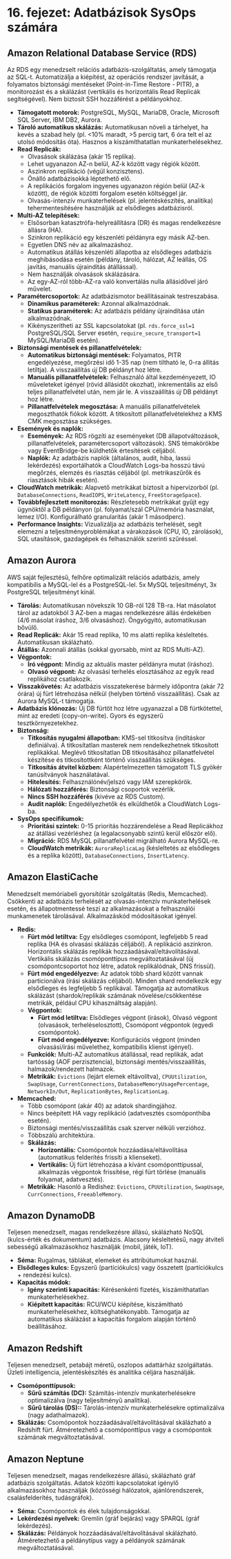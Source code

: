 # 16. fejezet: Adatbázisok SysOps számára

## Amazon Relational Database Service (RDS)
Az RDS egy menedzselt relációs adatbázis-szolgáltatás, amely támogatja az SQL-t. Automatizálja a kiépítést, az operációs rendszer javítását, a folyamatos biztonsági mentéseket (Point-in-Time Restore - PITR), a monitorozást és a skálázást (vertikális és horizontális Read Replicák segítségével). Nem biztosít SSH hozzáférést a példányokhoz.
-   **Támogatott motorok:** PostgreSQL, MySQL, MariaDB, Oracle, Microsoft SQL Server, IBM DB2, Aurora.
-   **Tároló automatikus skálázás:** Automatikusan növeli a tárhelyet, ha kevés a szabad hely (pl. <10% maradt, >5 percig tart, 6 óra telt el az utolsó módosítás óta). Hasznos a kiszámíthatatlan munkaterhelésekhez.
-   **Read Replicák:**
    -   Olvasások skálázása (akár 15 replika).
    -   Lehet ugyanazon AZ-n belül, AZ-k között vagy régiók között.
    -   Aszinkron replikáció (végül konzisztens).
    -   Önálló adatbázisokká léptethető elő.
    -   A replikációs forgalom ingyenes ugyanazon régión belül (AZ-k között), de régiók közötti forgalom esetén költséggel jár.
    -   Olvasás-intenzív munkaterhelések (pl. jelentéskészítés, analitika) tehermentesítésére használják az elsődleges adatbázisról.
-   **Multi-AZ telepítések:**
    -   Elsősorban katasztrófa-helyreállításra (DR) és magas rendelkezésre állásra (HA).
    -   Szinkron replikáció egy készenléti példányra egy másik AZ-ben.
    -   Egyetlen DNS név az alkalmazáshoz.
    -   Automatikus átállás készenléti állapotba az elsődleges adatbázis meghibásodása esetén (példány, tároló, hálózat, AZ leállás, OS javítás, manuális újraindítás átállással).
    -   Nem használják olvasások skálázására.
    -   Az egy-AZ-ról több-AZ-ra való konvertálás nulla állásidővel járó művelet.
-   **Paramétercsoportok:** Az adatbázismotor beállításainak testreszabása.
    -   **Dinamikus paraméterek:** Azonnal alkalmazódnak.
    -   **Statikus paraméterek:** Az adatbázis példány újraindítása után alkalmazódnak.
    -   Kikényszerítheti az SSL kapcsolatokat (pl. `rds.force_ssl=1` PostgreSQL/SQL Server esetén, `require_secure_transport=1` MySQL/MariaDB esetén).
-   **Biztonsági mentések és pillanatfelvételek:**
    -   **Automatikus biztonsági mentések:** Folyamatos, PITR engedélyezése, megőrzési idő 1-35 nap (nem tiltható le, 0-ra állítás letiltja). A visszaállítás *új* DB példányt hoz létre.
    -   **Manuális pillanatfelvételek:** Felhasználó által kezdeményezett, IO műveleteket igényel (rövid állásidőt okozhat), inkrementális az első teljes pillanatfelvétel után, nem jár le. A visszaállítás *új* DB példányt hoz létre.
    -   **Pillanatfelvételek megosztása:** A manuális pillanatfelvételek megoszthatók fiókok között. A titkosított pillanatfelvételekhez a KMS CMK megosztása szükséges.
-   **Események és naplók:**
    -   **Események:** Az RDS rögzíti az eseményeket (DB állapotváltozások, pillanatfelvételek, paramétercsoport változások). SNS témakörökbe vagy EventBridge-be küldhetők értesítések céljából.
    -   **Naplók:** Az adatbázis naplók (általános, audit, hiba, lassú lekérdezés) exportálhatók a CloudWatch Logs-ba hosszú távú megőrzés, elemzés és riasztás céljából (pl. metrikaszűrők és riasztások hibák esetén).
-   **CloudWatch metrikák:** Alapvető metrikákat biztosít a hipervizorból (pl. `DatabaseConnections`, `ReadIOPS`, `WriteLatency`, `FreeStorageSpace`).
-   **Továbbfejlesztett monitorozás:** Részletesebb metrikákat gyűjt egy ügynöktől a DB példányon (pl. folyamat/szál CPU/memória használat, lemez I/O). Konfigurálható granularitás (akár 1 másodperc).
-   **Performance Insights:** Vizualizálja az adatbázis terhelését, segít elemezni a teljesítményproblémákat a várakozások (CPU, IO, zárolások), SQL utasítások, gazdagépek és felhasználók szerinti szűréssel.

## Amazon Aurora
AWS saját fejlesztésű, felhőre optimalizált relációs adatbázis, amely kompatibilis a MySQL-lel és a PostgreSQL-lel. 5x MySQL teljesítményt, 3x PostgreSQL teljesítményt kínál.
-   **Tárolás:** Automatikusan növekszik 10 GB-ról 128 TB-ra. Hat másolatot tárol az adatokból 3 AZ-ben a magas rendelkezésre állás érdekében (4/6 másolat íráshoz, 3/6 olvasáshoz). Öngyógyító, automatikusan bővülő.
-   **Read Replicák:** Akár 15 read replika, 10 ms alatti replika késleltetés. Automatikusan skálázható.
-   **Átállás:** Azonnali átállás (sokkal gyorsabb, mint az RDS Multi-AZ).
-   **Végpontok:**
    -   **Író végpont:** Mindig az aktuális master példányra mutat (íráshoz).
    -   **Olvasó végpont:** Az olvasási terhelés elosztásához az egyik read replikához csatlakozik.
-   **Visszakövetés:** Az adatbázis visszatekerése bármely időpontra (akár 72 órára) új fürt létrehozása nélkül (helyben történő visszaállítás). Csak az Aurora MySQL-t támogatja.
-   **Adatbázis klónozás:** Új DB fürtöt hoz létre ugyanazzal a DB fürtkötettel, mint az eredeti (copy-on-write). Gyors és egyszerű tesztkörnyezetekhez.
-   **Biztonság:**
    -   **Titkosítás nyugalmi állapotban:** KMS-sel titkosítva (indításkor definiálva). A titkosítatlan masterek nem rendelkezhetnek titkosított replikákkal. Meglévő titkosítatlan DB titkosításához pillanatfelvétel készítése és titkosítottként történő visszaállítás szükséges.
    -   **Titkosítás átvitel közben:** Alapértelmezetten támogatott TLS gyökér tanúsítványok használatával.
    -   **Hitelesítés:** Felhasználónév/jelszó vagy IAM szerepkörök.
    -   **Hálózati hozzáférés:** Biztonsági csoportok vezérlik.
    -   **Nincs SSH hozzáférés** (kivéve az RDS Custom).
    -   **Audit naplók:** Engedélyezhetők és elküldhetők a CloudWatch Logs-ba.
-   **SysOps specifikumok:**
    -   **Prioritási szintek:** 0-15 prioritás hozzárendelése a Read Replicákhoz az átállási vezérléshez (a legalacsonyabb szintű kerül először elő).
    -   **Migráció:** RDS MySQL pillanatfelvétel migrálható Aurora MySQL-re.
    -   **CloudWatch metrikák:** `AuroraReplicaLag` (késleltetés az elsődleges és a replika között), `DatabaseConnections`, `InsertLatency`.

## Amazon ElastiCache
Menedzselt memóriabeli gyorsítótár szolgáltatás (Redis, Memcached). Csökkenti az adatbázis terhelését az olvasás-intenzív munkaterhelések esetén, és állapotmentessé teszi az alkalmazásokat a felhasználói munkamenetek tárolásával. Alkalmazáskód módosításokat igényel.
-   **Redis:**
    -   **Fürt mód letiltva:** Egy elsődleges csomópont, legfeljebb 5 read replika (HA és olvasási skálázás céljából). A replikáció aszinkron. Horizontális skálázás replikák hozzáadásával/eltávolításával. Vertikális skálázás csomóponttípus megváltoztatásával (új csomópontcsoportot hoz létre, adatok replikálódnak, DNS frissül).
    -   **Fürt mód engedélyezve:** Az adatok több shard között vannak particionálva (írási skálázás céljából). Minden shard rendelkezik egy elsődleges és legfeljebb 5 replikával. Támogatja az automatikus skálázást (shardok/replikák számának növelése/csökkentése metrikák, például CPU kihasználtság alapján).
    -   **Végpontok:**
        -   **Fürt mód letiltva:** Elsődleges végpont (írások), Olvasó végpont (olvasások, terheléselosztott), Csomópont végpontok (egyedi csomópontok).
        -   **Fürt mód engedélyezve:** Konfigurációs végpont (minden olvasási/írási művelethez, kompatibilis klienst igényel).
    -   **Funkciók:** Multi-AZ automatikus átállással, read replikák, adat tartósság (AOF perzisztencia), biztonsági mentés/visszaállítás, halmazok/rendezett halmazok.
    -   **Metrikák:** `Evictions` (lejárt elemek eltávolítva), `CPUUtilization`, `SwapUsage`, `CurrentConnections`, `DatabaseMemoryUsagePercentage`, `NetworkIn/Out`, `ReplicationBytes`, `ReplicationLag`.
-   **Memcached:**
    -   Több csomópont (akár 40) az adatok shardingjához.
    -   Nincs beépített HA vagy replikáció (adatvesztés csomóponthiba esetén).
    -   Biztonsági mentés/visszaállítás csak szerver nélküli verzióhoz.
    -   Többszálú architektúra.
    -   **Skálázás:**
        -   **Horizontális:** Csomópontok hozzáadása/eltávolítása (automatikus felderítés frissíti a klienseket).
        -   **Vertikális:** Új fürt létrehozása a kívánt csomóponttípussal, alkalmazás végpontok frissítése, régi fürt törlése (manuális folyamat, adatvesztés).
    -   **Metrikák:** Hasonló a Redishez: `Evictions`, `CPUUtilization`, `SwapUsage`, `CurrConnections`, `FreeableMemory`.

## Amazon DynamoDB
Teljesen menedzselt, magas rendelkezésre állású, skálázható NoSQL (kulcs-érték és dokumentum) adatbázis. Alacsony késleltetésű, nagy átviteli sebességű alkalmazásokhoz használják (mobil, játék, IoT).
-   **Séma:** Rugalmas, táblákat, elemeket és attribútumokat használ.
-   **Elsődleges kulcs:** Egyszerű (partíciókulcs) vagy összetett (partíciókulcs + rendezési kulcs).
-   **Kapacitás módok:**
    -   **Igény szerinti kapacitás:** Kérésenkénti fizetés, kiszámíthatatlan munkaterhelésekhez.
    -   **Kiépített kapacitás:** RCU/WCU kiépítése, kiszámítható munkaterhelésekhez, költséghatékonyabb. Támogatja az automatikus skálázást a kapacitás forgalom alapján történő beállításához.

## Amazon Redshift
Teljesen menedzselt, petabájt méretű, oszlopos adattárház szolgáltatás. Üzleti intelligencia, jelentéskészítés és analitika céljára használják.
-   **Csomóponttípusok:**
    -   **Sűrű számítás (DC):** Számítás-intenzív munkaterhelésekre optimalizálva (nagy teljesítményű analitika).
    -   **Sűrű tárolás (DS)::** Tárolás-intenzív munkaterhelésekre optimalizálva (nagy adathalmazok).
-   **Skálázás:** Csomópontok hozzáadásával/eltávolításával skálázható a Redshift fürt. Átméretezhető a csomóponttípus vagy a csomópontok számának megváltoztatásával.

## Amazon Neptune
Teljesen menedzselt, magas rendelkezésre állású, skálázható gráf adatbázis szolgáltatás. Adatok közötti kapcsolatokat igénylő alkalmazásokhoz használják (közösségi hálózatok, ajánlórendszerek, csalásfelderítés, tudásgráfok).
-   **Séma:** Csomópontok és élek tulajdonságokkal.
-   **Lekérdezési nyelvek:** Gremlin (gráf bejárás) vagy SPARQL (gráf lekérdezés).
-   **Skálázás:** Példányok hozzáadásával/eltávolításával skálázható. Átméretezhető a példánytípus vagy a példányok számának megváltoztatásával.